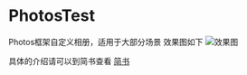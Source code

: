 # PhotosTest
Photos框架自定义相册，适用于大部分场景
效果图如下
![效果图](https://github.com/Scofield217/PhotosTest/blob/master/Untitled.gif?raw=true)

具体的介绍请可以到简书查看 
[简书](http://www.jianshu.com/p/4c72c4ea85e6)
